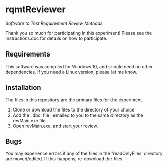 # rqmtReviewer
 _Software to Test Requirement Review Methods_

Thank you so much for participating in this experiment! Please see the Instructions.doc for details on how to participate.

## Requirements
This software was compiled for Windows 10, and should need no other dependencies. If you need a Linux version, please let me know.

## Installation
The files in this repository are the primary files for the experiment. 

1. Clone or download the files to the directory of your choice
2. Add the '.dbc' file I emailed to you to the same directory as the revMain.exe file
3. Open revMain.exe, and start your review.

## Bugs
You may experience errors if any of the files in the 'readOnlyFiles' directory are moved/edited. If this happens, re-download the files.





